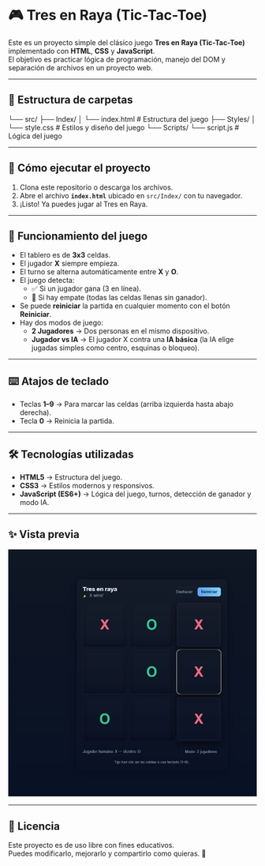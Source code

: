 # 🎮 Tres en Raya (Tic-Tac-Toe)

Este es un proyecto simple del clásico juego **Tres en Raya (Tic-Tac-Toe)** implementado con **HTML**, **CSS** y **JavaScript**.  
El objetivo es practicar lógica de programación, manejo del DOM y separación de archivos en un proyecto web.

---

## 📂 Estructura de carpetas

└── src/
├── Index/
│ └── index.html # Estructura del juego
├── Styles/
│ └── style.css # Estilos y diseño del juego
└── Scripts/
└── script.js # Lógica del juego



---

## 🚀 Cómo ejecutar el proyecto

1. Clona este repositorio o descarga los archivos.
2. Abre el archivo **`index.html`** ubicado en `src/Index/` con tu navegador.
3. ¡Listo! Ya puedes jugar al Tres en Raya.

---

## 🎲 Funcionamiento del juego

- El tablero es de **3x3** celdas.
- El jugador **X** siempre empieza.
- El turno se alterna automáticamente entre **X** y **O**.
- El juego detecta:
  - ✅ Si un jugador gana (3 en línea).
  - 🤝 Si hay empate (todas las celdas llenas sin ganador).
- Se puede **reiniciar** la partida en cualquier momento con el botón **Reiniciar**.
- Hay dos modos de juego:
  - **2 Jugadores** → Dos personas en el mismo dispositivo.
  - **Jugador vs IA** → El jugador X contra una **IA básica** (la IA elige jugadas simples como centro, esquinas o bloqueo).

---

## ⌨️ Atajos de teclado

- Teclas **1–9** → Para marcar las celdas (arriba izquierda hasta abajo derecha).
- Tecla **0** → Reinicia la partida.

---

## 🛠️ Tecnologías utilizadas

- **HTML5** → Estructura del juego.
- **CSS3** → Estilos modernos y responsivos.
- **JavaScript (ES6+)** → Lógica del juego, turnos, detección de ganador y modo IA.

---

## ✨ Vista previa

![preview](assets/muestra.png)  

---

## 📜 Licencia

Este proyecto es de uso libre con fines educativos.  
Puedes modificarlo, mejorarlo y compartirlo como quieras. 🎉
